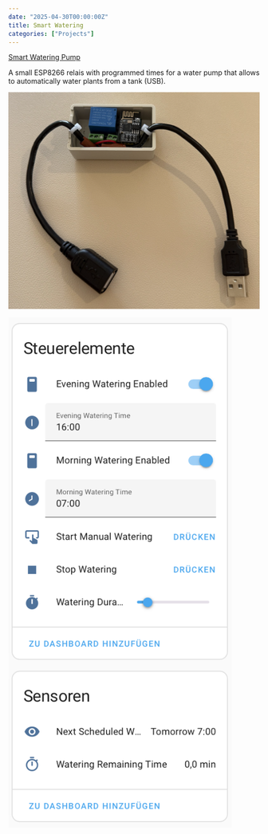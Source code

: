 ```yaml
---
date: "2025-04-30T00:00:00Z"
title: Smart Watering
categories: ["Projects"]
---
```


[Smart Watering Pump](https://github.com/chriopter/esphome-water-plants/)

A small ESP8266 relais with programmed times for a water pump that allows to automatically water plants from a tank (USB).


![](relais.png)
<!--more-->
![](ui.png)